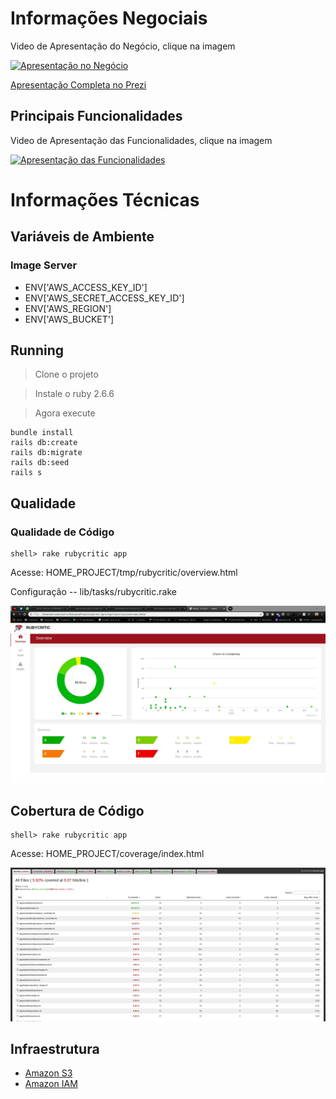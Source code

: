 # Informações Negociais

Video de Apresentação do Negócio, clique na imagem

[![Apresentação no Negócio](http://img.youtube.com/vi/_bOqoXSPfUs/0.jpg)](https://studio.youtube.com/video/_bOqoXSPfUs/edit)

[Apresentação Completa no Prezi](https://prezi.com/p/_rif-zlt6law/?present=1)

## Principais Funcionalidades

Video de Apresentação das Funcionalidades, clique na imagem

[![Apresentação das Funcionalidades](http://img.youtube.com/vi/0rfxWGPf_gM/0.jpg)](https://studio.youtube.com/video/0rfxWGPf_gM/edit)

# Informações Técnicas

## Variáveis de Ambiente

### Image Server
- ENV['AWS_ACCESS_KEY_ID']
- ENV['AWS_SECRET_ACCESS_KEY_ID']
- ENV['AWS_REGION']
- ENV['AWS_BUCKET']

## Running

> Clone o projeto

> Instale o ruby 2.6.6

> Agora execute

```
bundle install
rails db:create
rails db:migrate
rails db:seed 
rails s
```

## Qualidade

### Qualidade de Código
```
shell> rake rubycritic app
```
Acesse: HOME_PROJECT/tmp/rubycritic/overview.html

Configuração -- lib/tasks/rubycritic.rake

![Qualidade](public/images/qualidade.png)

## Cobertura de Código
```
shell> rake rubycritic app
```
Acesse: HOME_PROJECT/coverage/index.html

![Cobertura](public/images/cobertura.png)

## Infraestrutura

- [Amazon S3](https://s3.console.aws.amazon.com/s3/buckets/active-storage-portal-agro/?region=us-east-2&tab=overview)
- [Amazon IAM](https://console.aws.amazon.com/iam/home?region=us-east-2#/users)
